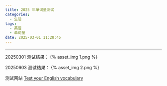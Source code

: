 ```yaml
---
title: 2025 年单词量测试
categories:
  - 生活
tags:
  - 英语
  - 单词量
date: 2025-03-01 11:28:45
---
```


---

20250301 测试结果：
{% asset_img 1.png %}

20250603 测试结果：
{% asset_img 2.png %}

测试网站 [Test your English vocabulary](https://preply.com/en/learn/english/test-your-vocab)
